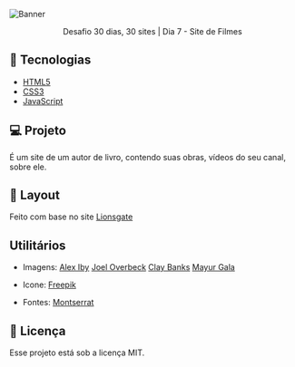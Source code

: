 ![Banner](https://bucket.mlcdn.com/a/714/714749/images/80c7b353c26ccf321d34dcb74337f9417a329cb1.png/279adf531acb3895114a4f539e50d0bd06044c08.png)

<p align="center">Desafio 30 dias, 30 sites | Dia 7 - Site de Filmes</p>

## 🚀 Tecnologias

* [HTML5](https://developer.mozilla.org/pt-BR/docs/Web/HTML)
* [CSS3](https://developer.mozilla.org/pt-BR/docs/Web/CSS)
* [JavaScript](https://developer.mozilla.org/pt-BR/docs/Web/JavaScript)

## 💻 Projeto
É um site de um autor de livro, contendo suas obras, vídeos do seu canal, sobre ele.

## 🎨 Layout
Feito com base no site [Lionsgate](https://www.lionsgate.com/)

## Utilitários
- Imagens:
[Alex Iby](https://unsplash.com/s/photos/couple?utm_source=unsplash&amp;utm_medium=referral&amp;utm_content=creditCopyText)
[Joel Overbeck](https://unsplash.com/s/photos/couple?utm_source=unsplash&amp;utm_medium=referral&amp;utm_content=creditCopyText)
[Clay Banks](https://unsplash.com/s/photos/couple?utm_source=unsplash&amp;utm_medium=referral&amp;utm_content=creditCopyText)
[Mayur Gala](https://unsplash.com/s/photos/couple?utm_source=unsplash&amp;utm_medium=referral&amp;utm_content=creditCopyText)

- Icone: [Freepik](https://www.freepik.com)

- Fontes:  [Montserrat](https://fonts.google.com/specimen/Montserrat)


## 📝 Licença

Esse projeto está sob a licença MIT.
